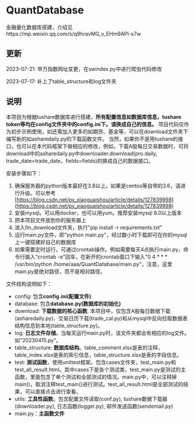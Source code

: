 <!--
 * @Author: dkl
 * @Description: README.md
 * @Date: 2023-07-02 15:27:00
-->
# QuantDatabase
金融量化数据库搭建，介绍见https://mp.weixin.qq.com/s/q9hravMG_v_EHm9APl-x7w

## 更新
2023-07-21: 申万指数网址变更，在swindex.py中进行爬虫代码修改

2023-07-17: 补上了table_structure和log文件夹

## 说明
本项目为根据tushare数据库进行搭建，**所有配置信息如数据库信息，tushare token等均在config文件夹中的config.ini下。请换成自己的信息。**
项目代码仅作为初步示例使用，如还需加入更多的如期货、基金等，可以在download文件夹下编写新的如asharedaily.py的下载函数文件。
当然，如果你不是用tushare的接口，也可以在本代码框架下做相应的修改，例如，下载A股每日交易数据时，可将download中的asharedaily.py中downloader.download(pro.daily, trade_date=trade_date，fields=fields)的换成自己的数据接口。

安装步骤如下：
1. 确保服务器的python版本最好在3.8以上。如果是centos等自带的3.6，请进行升级。可以参考[https://blog.csdn.net/py_xiaoguaishou/article/details/127839998](https://blog.csdn.net/py_xiaoguaishou/article/details/127839998)
2. 安装mysql。可以用docker，也可以用yum。推荐安装mysql 8.0以上版本
3. 把本项目文件放到你的服务器上
4. 进入fin_download文件夹，执行"pip install -r requirements.txt"
5. 运行main.py文件，即"python main.py"，经过数小时下载即可在你的mysql上一键搭建好自己的数据库
6. 如果需要定时运行，可通过crontab操作。例如需要每天4点执行main.py，命令行输入"crontab -e"回车，在新开的crontab窗口下输入"0 4 * * * /usr/bin/python /home/aaa/QuantDatabase/main.py"，注意，这里main.py是绝对路径，而不是相对路径。

文件结构说明如下：
* config: 包含**config.ini(配置文件)**
* database: 包含**database.py(数据库的初始化)**
* download: **下载数据的核心函数**. 本项目中，仅包含A股每日数据下载(asharedaily.py)、交易日历下载(trade_cal.py)和从mysql中反向拉取数据表结构信息到本地(table_structure.py)。
* log: **日志文件存储**。当每天运行main.py时，该文件夹都会有相应的log文件。如"20230415.py"。
* table_structure: **数据库结构**。table_comment.xlsx是表的注释，table_index.xlsx是表的索引信息，table_structure.xlsx是表的字段信息。
* test: **测试函数**，使用unittest框架。包含cases文件夹，test_main.py和test_all_result.html。其中cases下是各个测试类，test_main.py是测试的主函数，里面包含了单个测试和全部测试的情况。main.py中，可以注释掉main()，取消注释test_main()进行测试。test_all_result.html是全部测试的结果，可以直接点击进行查看。
* utils: **工具性函数**。包含配置文件读取(conf.py), tushare数据下载器(downloader.py), 日志函数(logger.py), 邮件发送函数(sendemail.py)
* main.py：**主函数文件**

